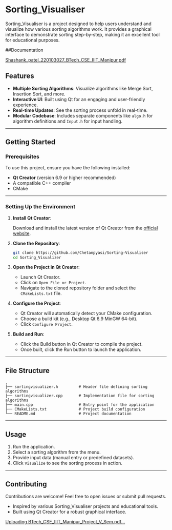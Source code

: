 # Sorting_Visualiser

Sorting_Visualiser is a project designed to help users understand and visualize how various sorting algorithms work. It provides a graphical interface to demonstrate sorting step-by-step, making it an excellent tool for educational purposes.

##Documentation


[Shashank_patel_220103027_BTech_CSE_IIIT_Manipur.pdf](https://github.com/user-attachments/files/18757410/Shashank_patel_220103027_BTech_CSE_IIIT_Manipur.pdf)




## Features

- **Multiple Sorting Algorithms**: Visualize algorithms like Merge Sort, Insertion Sort, and more.
- **Interactive UI**: Built using Qt for an engaging and user-friendly experience.
- **Real-time Updates**: See the sorting process unfold in real-time.
- **Modular Codebase**: Includes separate components like `algo.h` for algorithm definitions and `Input.h` for input handling.

---

## Getting Started

### Prerequisites

To use this project, ensure you have the following installed:

- **Qt Creator** (version 6.9 or higher recommended)
- A compatible C++ compiler
- CMake

---

### Setting Up the Environment

1. **Install Qt Creator**:

   Download and install the latest version of Qt Creator from the [official website](https://www.qt.io/download).

2. **Clone the Repository**:

   ```bash
   git clone https://github.com/Chetanpyasi/Sorting-Visualiser
   cd Sorting_Visualizer
   ```

3. **Open the Project in Qt Creator**:

   - Launch Qt Creator.
   - Click on `Open File or Project`.
   - Navigate to the cloned repository folder and select the `CMakeLists.txt` file.

4. **Configure the Project**:

   - Qt Creator will automatically detect your CMake configuration.
   - Choose a build kit (e.g., Desktop Qt 6.9 MinGW 64-bit).
   - Click `Configure Project`.

5. **Build and Run**:

   - Click the Build button in Qt Creator to compile the project.
   - Once built, click the Run button to launch the application.

---

## File Structure

```
.
├── sortingvisualizer.h         # Header file defining sorting algorithms
├── sortingvisualizer.cpp       # Implementation file for sorting algorithms
├── main.cpp                    # Entry point for the application
├── CMakeLists.txt              # Project build configuration
└── README.md                   # Project documentation
```

---

## Usage

1. Run the application.
2. Select a sorting algorithm from the menu.
3. Provide input data (manual entry or predefined datasets).
4. Click `Visualize` to see the sorting process in action.

---

## Contributing

Contributions are welcome! Feel free to open issues or submit pull requests.



- Inspired by various Sorting_Visualiser projects and educational tools.
- Built using Qt Creator for a robust graphical interface.

[Uploading BTech_CSE_IIIT_Manipur_Project_V_Sem.pdf…]()
